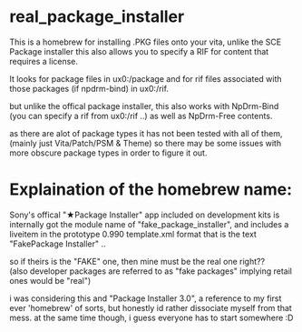 # real_package_installer

This is a homebrew for installing .PKG files onto your vita,
unlike the SCE Package installer this also allows you to specify a RIF for content that requires a license.

It looks for package files in ux0:/package 
and for rif files associated with those packages (if npdrm-bind) in ux0:/rif.

but unlike the offical package installer, 
this also works with NpDrm-Bind (you can specify a rif from ux0:/rif ..) as well as NpDrm-Free contents.

as there are alot of package types it has not been tested with all of them, (mainly just Vita/Patch/PSM & Theme) 
so there may be some issues with more obscure package types in order to figure it out.

# Explaination of the homebrew name:
Sony's offical "★Package Installer" app included on development kits is internally 
got the module name of "fake_package_installer", and includes a liveitem in the prototype 0.990 template.xml format
that is the text "FakePackage Installer" ..

so if theirs is the "FAKE" one, then mine must be the real one right??  
(also developer packages are referred to as "fake packages" implying retail ones would be "real")

i was considering this and "Package Installer 3.0", a reference to my first ever 'homebrew' of sorts,
but honestly id rather dissociate myself from that mess. at the same time though, i guess everyone has to start somewhere :D
